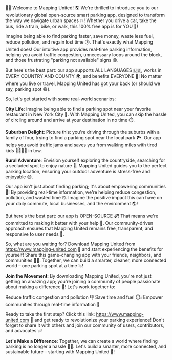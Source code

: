 🚗💨 Welcome to Mapping United! 🌎️ We're thrilled to introduce you to our revolutionary global open-source smart parking app, designed to transform the way we navigate urban spaces 💥! Whether you drive a car, take the bus, ride a train, bike, or walk, this 100% free app is for YOU 👫!

Imagine being able to find parking faster, save money, waste less fuel, reduce pollution, and regain lost time 🕒️. That's exactly what Mapping United does! Our intuitive app provides real-time parking information, helping you avoid traffic congestion, unnecessary loops around the block, and those frustrating "parking not available" signs 😩.

But here's the best part: our app supports ALL LANGUAGES 🇺🇸, works in EVERY COUNTRY AND COUNTY 🌍️, and benefits EVERYONE 💪! No matter where you live or travel, Mapping United has got your back (or should we say, parking spot 😄).

So, let's get started with some real-world scenarios:

**City Life**: Imagine being able to find a parking spot near your favorite restaurant in New York City 🍴. With Mapping United, you can skip the hassle of circling around and arrive at your destination in no time ⏱️.

**Suburban Delight**: Picture this: you're driving through the suburbs with a family of four, trying to find a parking spot near the local park 🏞️. Our app helps you avoid traffic jams and saves you from walking miles with tired kids 👧🏻👦🏻 in tow.

**Rural Adventure**: Envision yourself exploring the countryside, searching for a secluded spot to enjoy nature 🌳. Mapping United guides you to the perfect parking location, ensuring your outdoor adventure is stress-free and enjoyable 😊.

Our app isn't just about finding parking; it's about empowering communities 💪! By providing real-time information, we're helping reduce congestion, pollution, and wasted time ⏰️. Imagine the positive impact this can have on your daily commute, local businesses, and the environment 🌎️!

But here's the best part: our app is OPEN-SOURCE 🔓! That means we're committed to making it better with your help 🤝. Our community-driven approach ensures that Mapping United remains free, transparent, and responsive to user needs 💬.

So, what are you waiting for? Download Mapping United from https://www.mapping-united.com 📲 and start experiencing the benefits for yourself! Share this game-changing app with your friends, neighbors, and communities 👫👥. Together, we can build a smarter, cleaner, more connected world – one parking spot at a time 💥!

**Join the Movement**: By downloading Mapping United, you're not just getting an amazing app; you're joining a community of people passionate about making a difference 🌟! Let's work together to:

Reduce traffic congestion and pollution 👎
Save time and fuel ⏱️💧
Empower communities through real-time information 💪

Ready to take the first step? Click this link: https://www.mapping-united.com 📲 and get ready to revolutionize your parking experience! Don't forget to share it with others and join our community of users, contributors, and advocates 💥!

**Let's Make a Difference**: Together, we can create a world where finding parking is no longer a hassle 🚗💪. Let's build a smarter, more connected, and sustainable future – starting with Mapping United 👏!